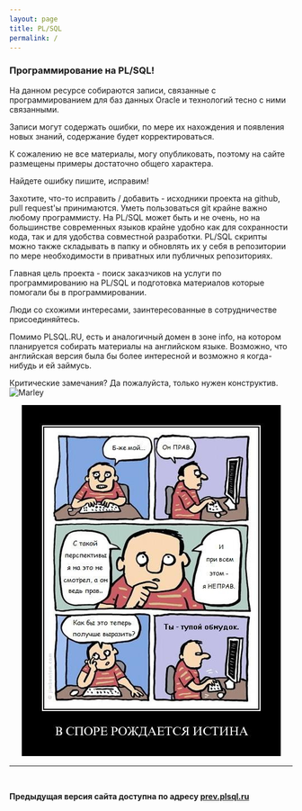 ```yaml
---
layout: page
title: PL/SQL
permalink: /
---
```


### Программирование на PL/SQL!

На данном ресурсе собираются записи, связанные с программированием для баз данных Oracle и технологий тесно с ними связанными.

Записи могут содержать ошибки, по мере их нахождения и появления новых знаний, содержание будет корректироваться.

К сожалению не все материалы, могу опубликовать, поэтому на сайте размещены примеры достаточно общего характера.

Найдете ошибку пишите, исправим!

Захотите, что-то исправить / добавить - исходники проекта на github, pull request'ы принимаются. Уметь пользоваться git крайне важно любому программисту. На PL/SQL может быть и не очень, но на большинстве современных языков крайне удобно как для сохранности кода, так и для удобства совместной разработки. PL/SQL скрипты можно также складывать в папку и обновлять их у себя в репозитории по мере необходимости в приватных или публичных репозиториях.


Главная цель проекта - поиск заказчиков на услуги по программированию на PL/SQL и подготовка материалов которые помогали бы в программировании.


Люди со схожими интересами, заинтересованные в сотрудничестве присоединяйтесь.

Помимо PLSQL.RU, есть и аналогичный домен в зоне info, на котором планируется собирать материалы на английском языке. Возможно, что английская версия была бы более интересной и возможно я когда-нибудь и ей займусь.




Критические замечания? Да пожалуйста, только нужен конструктив.
<br/><img src="http://img.fotografii.org/a3333333mail.gif" alt="Marley" border="0" />


<div align="center">
	<img src="/website/pictures/kritika.jpg" alt="Oracle DBA" border="0" />
</div>

___

<br/>

**Предыдущая версия сайта доступна по адресу <a href="http://prev.plsql.ru">prev.plsql.ru</a>**
